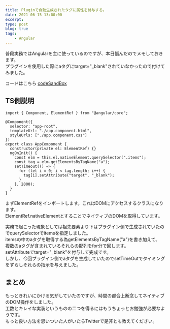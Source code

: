 ```yaml
---
title: Pluginで自動生成されたタグに属性を付与する。
date: 2021-06-15 13:00:00
excerpt:
type: post
blog: true
tags:
    - Angular
---
```




普段実務ではAngularを主に使っているのですが、本日悩んだのでメモしておきます。  
プラグインを使用した際にaタグにtarget="_blank"されていなかったので付けてみました。
  
コードはこちら
[codeSandBox](https://codesandbox.io/s/lucid-drake-hktt7?file=/src/app/app.component.ts)  

## TS側説明
```
import { Component, ElementRef } from "@angular/core";

@Component({
  selector: "app-root",
  templateUrl: "./app.component.html",
  styleUrls: ["./app.component.css"]
})
export class AppComponent {
  constructor(private el: ElementRef) {}
  ngOnInit() {
    const elm = this.el.nativeElement.querySelector(".items");
    const tag = elm.getElementsByTagName("a");
    setTimeout(() => {
      for (let i = 0; i < tag.length; i++) {
        tag[i].setAttribute("target", "_blank");
      }
    }, 2000);
  }
}
```
まずElementRefをインポートします。これはDOMにアクセスするクラスになります。  
ElementRef.nativeElementとすることでネイティブのDOMを取得しています。  
  
実務で起こった現象としては祖先要素より下はプラグイン側で生成されていたのでquerySelectorでitemsを指定しました。  
itemsの中のaタグを取得する為getElementsByTagName("a")を書き加えて、  
複数のaタグが含まれているそれらの配列をfor分で回します。  
setAttributeでtarget="_blank"を付与して完成です。  
しかし、今回プラグイン側でaタグを生成していたのでsetTimeOutでタイミングをずらしそれらの指示を与えました。


## まとめ
もっときれいにかける気がしていたのですが、時間の都合上断念してネイティブのDOM操作をしました。  
工数とキレイな実装というものの二つを得るにはもうちょっとお勉強が必要なようです。  
もっと良い方法を思いついた人がいたらTwitterで是非とも教えてください。